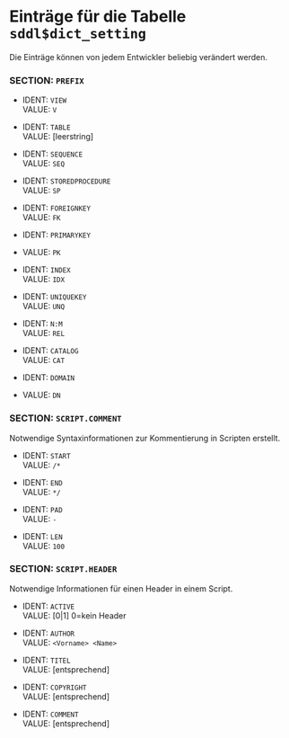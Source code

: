 Einträge für die Tabelle `sddl$dict_setting`
============================================

Die Einträge können von jedem Entwickler beliebig verändert werden.

### SECTION: `PREFIX`

* IDENT: `VIEW`              
  VALUE: `V`

* IDENT: `TABLE`              
  VALUE: [leerstring]

* IDENT: `SEQUENCE`              
  VALUE: `SEQ`

* IDENT: `STOREDPROCEDURE`              
  VALUE: `SP` 

* IDENT: `FOREIGNKEY`              
  VALUE: `FK`
  
* IDENT: `PRIMARYKEY`
* VALUE: `PK`  

* IDENT: `INDEX`              
  VALUE: `IDX`

* IDENT: `UNIQUEKEY`              
  VALUE: `UNQ`

* IDENT: `N:M`              
  VALUE: `REL`

* IDENT: `CATALOG`              
  VALUE: `CAT`
  
* IDENT: `DOMAIN`
* VALUE: `DN`  
  
### SECTION: `SCRIPT.COMMENT`
Notwendige Syntaxinformationen zur Kommentierung in Scripten erstellt.

* IDENT: `START`              
  VALUE: `/*`

* IDENT: `END`              
  VALUE: `*/`

* IDENT: `PAD`              
  VALUE: `-`

* IDENT: `LEN`              
  VALUE: `100`
  
### SECTION: `SCRIPT.HEADER`
Notwendige Informationen für einen Header in einem Script.

* IDENT: `ACTIVE`              
  VALUE: [0|1] 0=kein Header  

* IDENT: `AUTHOR`              
  VALUE: `<Vorname> <Name>`

* IDENT: `TITEL`              
  VALUE: [entsprechend]

* IDENT: `COPYRIGHT`              
  VALUE: [entsprechend]   
  
* IDENT: `COMMENT`              
  VALUE: [entsprechend]   
  
      
